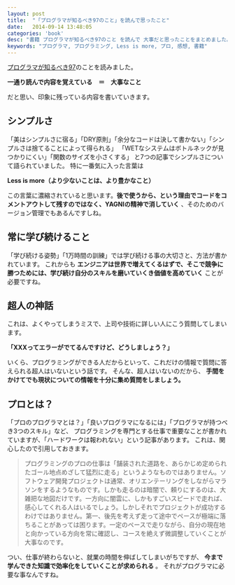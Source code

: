 ```yaml
---
layout: post
title:  "「プログラマが知るべき97のこと」を読んで思ったこと"
date:   2014-09-14 13:48:05
categories: 'book'
desc: "書籍 プログラマが知るべき97のこと を読んで 大事だと思ったことをまとめました。"
keywords: "プログラマ, プログラミング, Less is more, プロ, 感想, 書籍"
---
```


[プログラマが知るべき97](http://amzn.to/2b7livf)のことを読みました。

**一通り読んで内容を覚えている　＝　大事なこと**

だと思い、印象に残っている内容を書いていきます。

## シンプルさ
「美はシンプルさに宿る」「DRY原則」「余分なコードは決して書かない」「シンプルさは捨てることによって得られる」
「WETなシステムはボトルネックが見つかりにくい」「関数のサイズを小さくする」
と7つの記事でシンプルさについて語られていました。
特に一番気に入った言葉は

**Less is more（より少ないことは、より豊かなこと）**

この言葉に濃縮されていると思います。**後で使うから、という理由でコードをコメントアウトして残すのではなく、YAGNIの精神で消していく**
、そのためのバージョン管理でもあるんですしね。

## 常に学び続けること
「学び続ける姿勢」「1万時間の訓練」では学び続ける事の大切さと、方法が書かれています。
これからも **エンジニアは世界で増えてくるはずで、そこで競争に勝つためには、学び続け自分のスキルを磨いていくき価値を高めていく** ことが必要ですね。

## 超人の神話
これは、よくやってしまうミスで、上司や技術に詳しい人にこう質問してしまいます。

**「XXXってエラーがでてるんですけど、どうしましょう？」**

いくら、プログラミングができる人だからといって、これだけの情報で質問に答えられる超人はいないという話です。
そんな、超人はいないのだから、 **手間をかけてでも現状についての情報を十分に集め質問をしましょう。**

## プロとは？
「プロのプログラマとは？」「良いプログラマになるには」「プログラマが持つべき3つのスキル」など、
プログラミングを専門とする仕事で重要なことが書かれていますが、「ハードワークは報われない」という記事があります。
これは、関心したので引用しておきます。

> プログラミングのプロの仕事は「舗装された道路を、あらかじめ定められたゴール地点めざして猛烈に走る」というようなものではありません。ソフトウェア開発プロジェクトは通常、オリエンテーリングをしながらマラソンをするようなものです。しかも走るのは暗闇で、頼りにするのは、大雑把な地図だけです。一方向に闇雲に、しかもすごいスピードで走れば、感心してくれる人はいるでしょう。しかしそれでプロジェクトが成功するわけではありません。第一、後先を考えず走って途中でペースが極端に落ちることがあっては困ります。一定のペースで走りながら、自分の現在地と向かっている方向を常に確認し、コースを絶えず微調整していくことが大事なのです。

つい、仕事が終わらないと、就業の時間を伸ばしてしまいがちですが、 **今まで学んできた知識で効率化をしていくことが求められる** 。
それがプログラマに必要な事なんですね。
